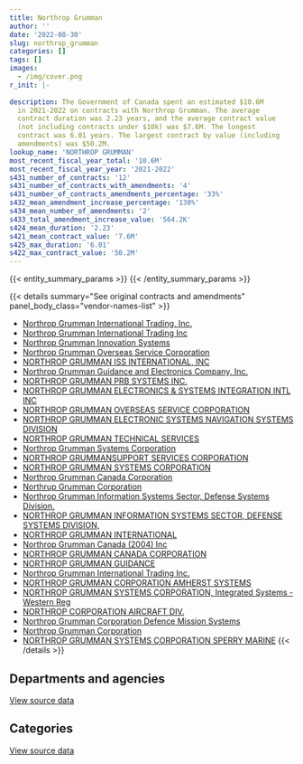 ```yaml
---
title: Northrop Grumman
author: ''
date: '2022-08-30'
slug: northrop_grumman
categories: []
tags: []
images:
  - /img/cover.png
r_init: |-
  
description: The Government of Canada spent an estimated $10.6M
  in 2021-2022 on contracts with Northrop Grumman. The average
  contract duration was 2.23 years, and the average contract value
  (not including contracts under $10k) was $7.6M. The longest
  contract was 6.01 years. The largest contract by value (including
  amendments) was $50.2M.
lookup_name: 'NORTHROP GRUMMAN'
most_recent_fiscal_year_total: '10.6M'
most_recent_fiscal_year_year: '2021-2022'
s431_number_of_contracts: '12'
s431_number_of_contracts_with_amendments: '4'
s431_number_of_contracts_amendments_percentage: '33%'
s432_mean_amendment_increase_percentage: '130%'
s434_mean_number_of_amendments: '2'
s433_total_amendment_increase_value: '564.2K'
s424_mean_duration: '2.23'
s421_mean_contract_value: '7.6M'
s425_max_duration: '6.01'
s422_max_contract_value: '50.2M'
---
```


<script src="/rmarkdown-libs/htmlwidgets/htmlwidgets.js"></script>
<link href="/rmarkdown-libs/datatables-css/datatables-crosstalk.css" rel="stylesheet" />
<script src="/rmarkdown-libs/datatables-binding/datatables.js"></script>
<script src="/rmarkdown-libs/jquery/jquery-3.6.0.min.js"></script>
<link href="/rmarkdown-libs/dt-core-bootstrap/css/dataTables.bootstrap.min.css" rel="stylesheet" />
<link href="/rmarkdown-libs/dt-core-bootstrap/css/dataTables.bootstrap.extra.css" rel="stylesheet" />
<script src="/rmarkdown-libs/dt-core-bootstrap/js/jquery.dataTables.min.js"></script>
<script src="/rmarkdown-libs/dt-core-bootstrap/js/dataTables.bootstrap.min.js"></script>
<link href="/rmarkdown-libs/crosstalk/css/crosstalk.min.css" rel="stylesheet" />
<script src="/rmarkdown-libs/crosstalk/js/crosstalk.min.js"></script>
<script src="/rmarkdown-libs/htmlwidgets/htmlwidgets.js"></script>
<link href="/rmarkdown-libs/datatables-css/datatables-crosstalk.css" rel="stylesheet" />
<script src="/rmarkdown-libs/datatables-binding/datatables.js"></script>
<script src="/rmarkdown-libs/jquery/jquery-3.6.0.min.js"></script>
<link href="/rmarkdown-libs/dt-core-bootstrap/css/dataTables.bootstrap.min.css" rel="stylesheet" />
<link href="/rmarkdown-libs/dt-core-bootstrap/css/dataTables.bootstrap.extra.css" rel="stylesheet" />
<script src="/rmarkdown-libs/dt-core-bootstrap/js/jquery.dataTables.min.js"></script>
<script src="/rmarkdown-libs/dt-core-bootstrap/js/dataTables.bootstrap.min.js"></script>
<link href="/rmarkdown-libs/crosstalk/css/crosstalk.min.css" rel="stylesheet" />
<script src="/rmarkdown-libs/crosstalk/js/crosstalk.min.js"></script>

{{< entity_summary_params >}}
{{< /entity_summary_params >}}

{{< details summary="See original contracts and amendments" panel_body_class="vendor-names-list" >}}
- [Northrop Grumman International Trading, Inc.](https://search.open.canada.ca/en/ct/?sort=contract_value_f%20desc&page=1&search_text=%22Northrop%20Grumman%20International%20Trading%2c%20Inc.%22)
- [Northrop Grumman International Trading Inc](https://search.open.canada.ca/en/ct/?sort=contract_value_f%20desc&page=1&search_text=%22Northrop%20Grumman%20International%20Trading%20Inc%22)
- [Northrop Grumman Innovation Systems](https://search.open.canada.ca/en/ct/?sort=contract_value_f%20desc&page=1&search_text=%22Northrop%20Grumman%20Innovation%20Systems%22)
- [Northrop Grumman Overseas Service Corporation](https://search.open.canada.ca/en/ct/?sort=contract_value_f%20desc&page=1&search_text=%22Northrop%20Grumman%20Overseas%20Service%20Corporation%22)
- [NORTHROP GRUMMAN ISS INTERNATIONAL, INC](https://search.open.canada.ca/en/ct/?sort=contract_value_f%20desc&page=1&search_text=%22NORTHROP%20GRUMMAN%20ISS%20INTERNATIONAL%2c%20INC%22)
- [Northrop Grumman Guidance and Electronics Company, Inc.](https://search.open.canada.ca/en/ct/?sort=contract_value_f%20desc&page=1&search_text=%22Northrop%20Grumman%20Guidance%20and%20Electronics%20Company%2c%20Inc.%22)
- [NORTHROP GRUMMAN PRB SYSTEMS INC.](https://search.open.canada.ca/en/ct/?sort=contract_value_f%20desc&page=1&search_text=%22NORTHROP%20GRUMMAN%20PRB%20SYSTEMS%20INC.%22)
- [NORTHROP GRUMMAN ELECTRONICS & SYSTEMS INTEGRATION INTL INC](https://search.open.canada.ca/en/ct/?sort=contract_value_f%20desc&page=1&search_text=%22NORTHROP%20GRUMMAN%20ELECTRONICS%20%26%20SYSTEMS%20INTEGRATION%20INTL%20INC%22)
- [NORTHROP GRUMMAN OVERSEAS SERVICE CORPORATION](https://search.open.canada.ca/en/ct/?sort=contract_value_f%20desc&page=1&search_text=%22NORTHROP%20GRUMMAN%20OVERSEAS%20SERVICE%20CORPORATION%22)
- [NORTHROP GRUMMAN ELECTRONIC SYSTEMS NAVIGATION SYSTEMS DIVISION](https://search.open.canada.ca/en/ct/?sort=contract_value_f%20desc&page=1&search_text=%22NORTHROP%20GRUMMAN%20ELECTRONIC%20SYSTEMS%20%20NAVIGATION%20SYSTEMS%20DIVISION%22)
- [NORTHROP GRUMMAN TECHNICAL SERVICES](https://search.open.canada.ca/en/ct/?sort=contract_value_f%20desc&page=1&search_text=%22NORTHROP%20GRUMMAN%20TECHNICAL%20SERVICES%22)
- [Northrop Grumman Systems Corporation](https://search.open.canada.ca/en/ct/?sort=contract_value_f%20desc&page=1&search_text=%22Northrop%20Grumman%20Systems%20Corporation%22)
- [NORTHROP GRUMMANSUPPORT SERVICES CORPORATION](https://search.open.canada.ca/en/ct/?sort=contract_value_f%20desc&page=1&search_text=%22NORTHROP%20GRUMMANSUPPORT%20SERVICES%20CORPORATION%22)
- [NORTHROP GRUMMAN SYSTEMS CORPORATION](https://search.open.canada.ca/en/ct/?sort=contract_value_f%20desc&page=1&search_text=%22NORTHROP%20GRUMMAN%20SYSTEMS%20CORPORATION%22)
- [Northrop Grumman Canada Corporation](https://search.open.canada.ca/en/ct/?sort=contract_value_f%20desc&page=1&search_text=%22Northrop%20Grumman%20Canada%20Corporation%22)
- [Northrup Grumman Corporation](https://search.open.canada.ca/en/ct/?sort=contract_value_f%20desc&page=1&search_text=%22Northrup%20Grumman%20Corporation%22)
- [Northrop Grumman Information Systems Sector, Defense Systems Division,](https://search.open.canada.ca/en/ct/?sort=contract_value_f%20desc&page=1&search_text=%22Northrop%20Grumman%20Information%20Systems%20Sector%2c%20Defense%20Systems%20Division%2c%22)
- [NORTHROP GRUMMAN INFORMATION SYSTEMS SECTOR, DEFENSE SYSTEMS DIVISION,](https://search.open.canada.ca/en/ct/?sort=contract_value_f%20desc&page=1&search_text=%22NORTHROP%20GRUMMAN%20INFORMATION%20SYSTEMS%20SECTOR%2c%20DEFENSE%20SYSTEMS%20DIVISION%2c%22)
- [NORTHROP GRUMMAN INTERNATIONAL](https://search.open.canada.ca/en/ct/?sort=contract_value_f%20desc&page=1&search_text=%22NORTHROP%20GRUMMAN%20INTERNATIONAL%22)
- [Northrop Grumman Canada (2004) Inc](https://search.open.canada.ca/en/ct/?sort=contract_value_f%20desc&page=1&search_text=%22Northrop%20Grumman%20Canada%20%282004%29%20Inc%22)
- [NORTHROP GRUMMAN CANADA CORPORATION](https://search.open.canada.ca/en/ct/?sort=contract_value_f%20desc&page=1&search_text=%22NORTHROP%20GRUMMAN%20CANADA%20CORPORATION%22)
- [NORTHROP GRUMMAN GUIDANCE](https://search.open.canada.ca/en/ct/?sort=contract_value_f%20desc&page=1&search_text=%22NORTHROP%20GRUMMAN%20GUIDANCE%22)
- [Northrop Grumman International Trading Inc.](https://search.open.canada.ca/en/ct/?sort=contract_value_f%20desc&page=1&search_text=%22Northrop%20Grumman%20International%20Trading%20Inc.%22)
- [NORTHROP GRUMMAN CORPORATION AMHERST SYSTEMS](https://search.open.canada.ca/en/ct/?sort=contract_value_f%20desc&page=1&search_text=%22NORTHROP%20GRUMMAN%20CORPORATION%20%20AMHERST%20SYSTEMS%22)
- [NORTHROP GRUMMAN SYSTEMS CORPORATION, Integrated Systems - Western Reg](https://search.open.canada.ca/en/ct/?sort=contract_value_f%20desc&page=1&search_text=%22NORTHROP%20GRUMMAN%20SYSTEMS%20CORPORATION%2c%20Integrated%20Systems%20-%20Western%20Reg%22)
- [NORTHROP CORPORATION AIRCRAFT DIV.](https://search.open.canada.ca/en/ct/?sort=contract_value_f%20desc&page=1&search_text=%22NORTHROP%20CORPORATION%20AIRCRAFT%20DIV.%22)
- [Northrop Grumman Corporation Defence Mission Systems](https://search.open.canada.ca/en/ct/?sort=contract_value_f%20desc&page=1&search_text=%22Northrop%20Grumman%20Corporation%20Defence%20Mission%20Systems%22)
- [Northrop Grumman Corporation](https://search.open.canada.ca/en/ct/?sort=contract_value_f%20desc&page=1&search_text=%22Northrop%20Grumman%20Corporation%22)
- [NORTHROP GRUMMAN SYSTEMS CORPORATION SPERRY MARINE](https://search.open.canada.ca/en/ct/?sort=contract_value_f%20desc&page=1&search_text=%22NORTHROP%20GRUMMAN%20SYSTEMS%20CORPORATION%20SPERRY%20MARINE%22)
{{< /details >}}

## Departments and agencies

<div id="htmlwidget-1" style="width:100%;height:auto;" class="datatables html-widget"></div>
<script type="application/json" data-for="htmlwidget-1">{"x":{"style":"bootstrap","filter":"none","vertical":false,"data":[["<a href=\"/departments/dnd-mdn/\">National Defence<\/a>","<a href=\"/departments/pc/\">Parks Canada<\/a>"],[9253791.11,24959],[10254540.47,null],[11420578.66,null],[10622360.54,null]],"container":"<table class=\"table table-striped table-hover row-border order-column display\">\n  <thead>\n    <tr>\n      <th>Department<\/th>\n      <th>2018-2019<\/th>\n      <th>2019-2020<\/th>\n      <th>2020-2021<\/th>\n      <th>2021-2022<\/th>\n    <\/tr>\n  <\/thead>\n<\/table>","options":{"order":[[4,"desc"]],"pageLength":10,"autoWidth":true,"columnDefs":[{"targets":1,"render":"function(data, type, row, meta) {\n    return type !== 'display' ? data : DTWidget.formatCurrency(data, \"$\", 2, 3, \",\", \".\", true, null);\n  }"},{"targets":2,"render":"function(data, type, row, meta) {\n    return type !== 'display' ? data : DTWidget.formatCurrency(data, \"$\", 2, 3, \",\", \".\", true, null);\n  }"},{"targets":3,"render":"function(data, type, row, meta) {\n    return type !== 'display' ? data : DTWidget.formatCurrency(data, \"$\", 2, 3, \",\", \".\", true, null);\n  }"},{"targets":4,"render":"function(data, type, row, meta) {\n    return type !== 'display' ? data : DTWidget.formatCurrency(data, \"$\", 2, 3, \",\", \".\", true, null);\n  }"},{"width":"16%","targets":[1,2,3,4]},{"className":"dt-right","targets":[1,2,3,4]}],"orderClasses":false}},"evals":["options.columnDefs.0.render","options.columnDefs.1.render","options.columnDefs.2.render","options.columnDefs.3.render"],"jsHooks":[]}</script>
<p class="text-right">
<a href="https://github.com/GoC-Spending/contracts-data/tree/main/data/out/vendors/northrop_grumman/summary_by_fiscal_year_by_department.csv" class="source-data-link btn btn-link">View source data</a>
</p>

## Categories

<div id="htmlwidget-2" style="width:100%;height:auto;" class="datatables html-widget"></div>
<script type="application/json" data-for="htmlwidget-2">{"x":{"style":"bootstrap","filter":"none","vertical":false,"data":[["<a href=\"/categories/facilities_and_construction/\">Facilities and construction<\/a>","<a href=\"/categories/defence/\">Defence<\/a>","<a href=\"/categories/transportation_and_logistics/\">Transportation and logistics<\/a>","<a href=\"/categories/industrial_products_and_services/\">Industrial products and services<\/a>"],[1588859.2,136573.63,24959,7528358.28],[null,198412.26,null,10056128.21],[null,1391926.21,null,10028652.45],[null,593708.09,null,10028652.45]],"container":"<table class=\"table table-striped table-hover row-border order-column display\">\n  <thead>\n    <tr>\n      <th>Category<\/th>\n      <th>2018-2019<\/th>\n      <th>2019-2020<\/th>\n      <th>2020-2021<\/th>\n      <th>2021-2022<\/th>\n    <\/tr>\n  <\/thead>\n<\/table>","options":{"order":[[4,"desc"]],"dom":"t","pageLength":30,"autoWidth":true,"columnDefs":[{"targets":1,"render":"function(data, type, row, meta) {\n    return type !== 'display' ? data : DTWidget.formatCurrency(data, \"$\", 2, 3, \",\", \".\", true, null);\n  }"},{"targets":2,"render":"function(data, type, row, meta) {\n    return type !== 'display' ? data : DTWidget.formatCurrency(data, \"$\", 2, 3, \",\", \".\", true, null);\n  }"},{"targets":3,"render":"function(data, type, row, meta) {\n    return type !== 'display' ? data : DTWidget.formatCurrency(data, \"$\", 2, 3, \",\", \".\", true, null);\n  }"},{"targets":4,"render":"function(data, type, row, meta) {\n    return type !== 'display' ? data : DTWidget.formatCurrency(data, \"$\", 2, 3, \",\", \".\", true, null);\n  }"},{"width":"16%","targets":[1,2,3,4]},{"className":"dt-right","targets":[1,2,3,4]}],"orderClasses":false,"lengthMenu":[10,25,30,50,100]}},"evals":["options.columnDefs.0.render","options.columnDefs.1.render","options.columnDefs.2.render","options.columnDefs.3.render"],"jsHooks":[]}</script>
<p class="text-right">
<a href="https://github.com/GoC-Spending/contracts-data/tree/main/data/out/vendors/northrop_grumman/summary_by_fiscal_year_by_category.csv" class="source-data-link btn btn-link">View source data</a>
</p>
